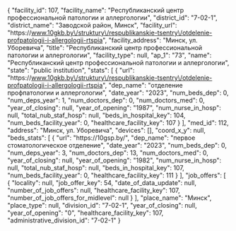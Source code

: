 {
    "facility_id": 107,
    "facility_name": "Республиканский центр профессиональной патологии и аллергологии",
    "district_id": "7-02-1",
    "district_name": "Заводской район, Минск",
    "facility_url": "https:\/\/www.10gkb.by\/struktury\/respublikanskie-tsentry\/otdelenie-profpatologii-i-allergologii-rtspia",
    "facility_address": "Минск, ул. Уборевича",
    "title": "Республиканский центр профессиональной патологии и аллергологии",
    "facility_type": null,
    "ap_1": "73",
    "name": "Республиканский центр профессиональной патологии и аллергологии",
    "state": "public institution",
    "stats": [
        {
            "url": "https:\/\/www.10gkb.by\/struktury\/respublikanskie-tsentry\/otdelenie-profpatologii-i-allergologii-rtspia",
            "dep_name": "отделение профпатологии и аллергологии",
            "date_year": "2023",
            "num_beds_dep": 0,
            "num_deps_year": 1,
            "num_doctors_dep": 0,
            "num_doctors_med": 0,
            "year_of_closing": null,
            "year_of_opening": "1987",
            "num_nurse_in_hosp": null,
            "total_nub_staf_hosp": null,
            "beds_in_hospital_key": 104,
            "num_beds_facility_year": 0,
            "healthcare_facility_key": 107
        }
    ],
    "med_id": 112,
    "address": "Минск, ул. Уборевича",
    "devices": [],
    "coord_x_y": null,
    "beds_stats": [
        {
            "url": "https:\/\/10gsp.by\/",
            "dep_name": "первое стоматологическое отделение",
            "date_year": "2023",
            "num_beds_dep": 0,
            "num_deps_year": 3,
            "num_doctors_dep": 13,
            "num_doctors_med": 0,
            "year_of_closing": null,
            "year_of_opening": "1982",
            "num_nurse_in_hosp": null,
            "total_nub_staf_hosp": null,
            "beds_in_hospital_key": 107,
            "num_beds_facility_year": 0,
            "healthcare_facility_key": 111
        }
    ],
    "job_offers": [
        {
            "locality": null,
            "job_offer_key": 54,
            "date_of_data_update": null,
            "number_of_job_offers": null,
            "healthcare_facility_key": 107,
            "number_of_job_offers_for_midlevel": null
        }
    ],
    "place_name": "Минск",
    "place_type": null,
    "division_id": "7-02-1",
    "year_of_closing": null,
    "year_of_opening": "0",
    "healthcare_facility_key": 107,
    "administrative_division_id": "7-02-1"
}
